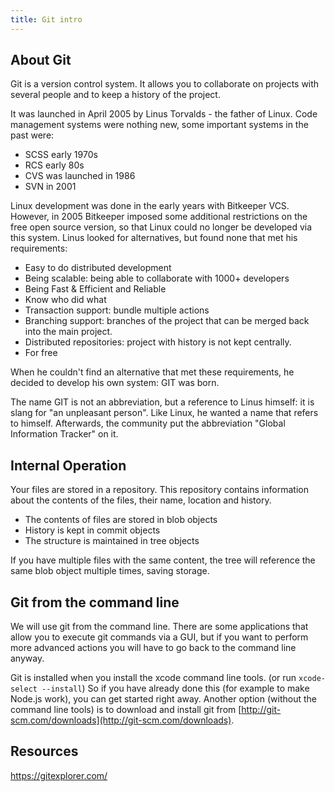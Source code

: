 ```yaml
---
title: Git intro
---
```


## About Git

Git is a version control system. It allows you to collaborate on projects with several people and to keep a history of the project.

It was launched in April 2005 by Linus Torvalds - the father of Linux. Code management systems were nothing new, some important systems in the past were:

- SCSS early 1970s
- RCS early 80s
- CVS was launched in 1986
- SVN in 2001

Linux development was done in the early years with Bitkeeper VCS. However, in 2005 Bitkeeper imposed some additional restrictions on the free open source version, so that Linux could no longer be developed via this system. Linus looked for alternatives, but found none that met his requirements:

- Easy to do distributed development
- Being scalable: being able to collaborate with 1000+ developers
- Being Fast & Efficient and Reliable
- Know who did what
- Transaction support: bundle multiple actions
- Branching support: branches of the project that can be merged back into the main project.
- Distributed repositories: project with history is not kept centrally.
- For free

When he couldn't find an alternative that met these requirements, he decided to develop his own system: GIT was born.

The name GIT is not an abbreviation, but a reference to Linus himself: it is slang for "an unpleasant person". Like Linux, he wanted a name that refers to himself. Afterwards, the community put the abbreviation "Global Information Tracker" on it.

## Internal Operation

Your files are stored in a repository. This repository contains information about the contents of the files, their name, location and history.

- The contents of files are stored in blob objects
- History is kept in commit objects
- The structure is maintained in tree objects

If you have multiple files with the same content, the tree will reference the same blob object multiple times, saving storage.

## Git from the command line

We will use git from the command line. There are some applications that allow you to execute git commands via a GUI, but if you want to perform more advanced actions you will have to go back to the command line anyway.

Git is installed when you install the xcode command line tools. (or run `xcode-select --install`) So if you have already done this (for example to make Node.js work), you can get started right away. Another option (without the command line tools) is to download and install git from [http://git-scm.com/downloads](http://git-scm.com/downloads).

## Resources

<https://gitexplorer.com/>
